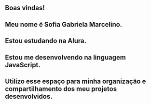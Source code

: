 ## Boas vindas!
## Meu nome é Sofia Gabriela Marcelino.
## Estou estudando na Alura.
## Estou me desenvolvendo na linguagem JavaScript.
## Utilizo esse espaço para minha organização e compartilhamento dos meu projetos desenvolvidos.
<!--
**sofiamarcelino/sofiamarcelino** is a ✨ _special_ ✨ repository because its `README.md` (this file) appears on your GitHub profile.

Here are some ideas to get you started:

- 🔭 I’m currently working on ...
- 🌱 I’m currently learning ...
- 👯 I’m looking to collaborate on ...
- 🤔 I’m looking for help with ...
- 💬 Ask me about ...
- 📫 How to reach me: ...
- 😄 Pronouns: ...
- ⚡ Fun fact: ...
-->
